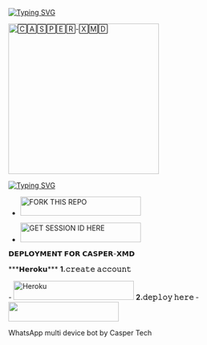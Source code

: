 <a href="https://git.io/typing-svg"><img src="https://readme-typing-svg.demolab.com?font=Black+Ops+One&size=100&pause=900&color=1BAFBAFF&center=true&width=1100&height=150&lines=CASPER-XMD" alt="Typing SVG"></a>
</p>

<a href="https://whatsapp.com/channel/0029VazABxMJZg40sEZBX242">
<img alt="🄲🄰🅂🄿🄴🅁-🅇🄼🄳" height="300" src="https://i.ibb.co/G9xgd0h/IMG-20250126-042719.png">

<a href="https://git.io/typing-svg"><img src="https://readme-typing-svg.demolab.com?font=Black+Ops+One&size=50&pause=1000&color=DAA520&center=true&width=910&height=100&lines=POWERED+BY+𝖢𝖠𝖲𝖯𝖤𝖱+𝖳𝖤𝖢𝖧+;KEEP+USING+CASPER-XMD" alt="Typing SVG" /></a>
  </p>

  </a></p>
- <a href="https://github.com/Traby-qriz/CASPER-XMD/fork"><img title="FORK THIS REPO" src="https://img.shields.io/badge/FORK THE REPO-h?color=rgb(0, 245, 205)&style=for-the-badge&logo=tesla&logoColor=black" width="240" height="38.45"/>
</a></p>

</a></p>
- <a href="https://popkidsessiongen-590384f05674.herokuapp.com/pair"><img title="GET SESSION ID HERE" src="https://img.shields.io/badge/SCAN CODE HERE-h?color=rgb(0, 245, 205)&style=for-the-badge&logo=tesla&logoColor=black" width="240" height="38.45"/></a></p>
<p>
  𝗗𝗘𝗣𝗟𝗢𝗬𝗠𝗘𝗡𝗧 𝗙𝗢𝗥 𝗖𝗔𝗦𝗣𝗘𝗥-𝗫𝗠𝗗
</p>
***𝗛𝗲𝗿𝗼𝗸𝘂***

<b>
1.𝚌𝚛𝚎𝚊𝚝𝚎 𝚊𝚌𝚌𝚘𝚞𝚗𝚝</b>
</a></p>
- <a href='https://signup.heroku.com/' target="_silver"><img alt='Heroku' src='https://img.shields.io/badge/-ℂℝ𝔼𝔸𝕋𝔼 𝔸ℂℂ𝕆𝕌ℕ𝕋 ℕ𝕆𝕎-rgb(224, 255, 255)?style=for-the-badge&logo=tesla&logoColor=black' width="240" height="38.45"/></a>
<b>
2.𝚍𝚎𝚙𝚕𝚘𝚢 𝚑𝚎𝚛𝚎 </b>
- <a align="center"><a href="https://dashboard.heroku.com/new?template=https://github.com/Traby-qriz/CASPER-XMD"> <img src="https://img.shields.io/badge/DEPLOY%20NOW-red?style=for-the-badge&logo=tesla" width="220" height="38.45"/></a></p>

  WhatsApp multi device bot by Casper Tech 





